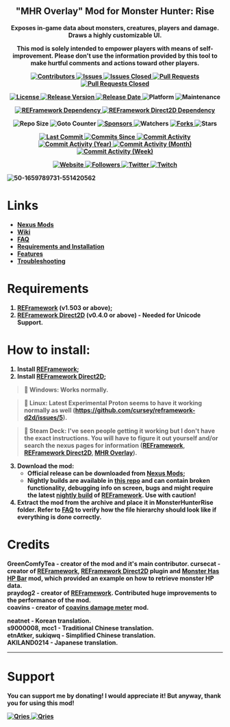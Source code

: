 <p align="center">
	<h2 align="center"><b>"MHR Overlay" Mod for Monster Hunter: Rise<b/></h2>
	<p align="center">Exposes in-game data about monsters, creatures, players and damage. Draws a highly customizable UI.</p>
	<p align="center">This mod is solely intended to empower players with means of self-improvement. Please don't use the information provided by this tool to make hurtful comments and actions toward other players.</p>
</p>


<p align="center">
	<a href="https://github.com/greencomfytea/mhr-overlay/graphs/contributors">
		<img alt="Contributors" src="https://img.shields.io/github/contributors/greencomfytea/mhr-overlay" />
	</a>
	<a href="https://github.com/greencomfytea/mhr-overlay/issues">
		<img alt="Issues" src="https://img.shields.io/github/issues/greencomfytea/mhr-overlay" />
	</a>
	<a href="https://github.com/greencomfytea/mhr-overlay/issues">
		<img alt="Issues Closed" src="https://img.shields.io/github/issues-closed/greencomfytea/mhr-overlay" />
	</a>
	<a href="https://github.com/greencomfytea/mhr-overlay/pulls">
		<img alt="Pull Requests" src="https://img.shields.io/github/issues-pr/greencomfytea/mhr-overlay" />
	</a>
	<a href="https://github.com/greencomfytea/mhr-overlay/pulls">
		<img alt="Pull Requests Closed" src="https://img.shields.io/github/issues-pr-closed/greencomfytea/mhr-overlay" />
	</a>
</p>
<p align="center">
	<a href="https://github.com/GreenComfyTea/MHR-Overlay/blob/main/LICENSE">
		<img alt="License" src="https://img.shields.io/github/license/greencomfytea/mhr-overlay" />
	</a>
	<a href="https://github.com/GreenComfyTea/MHR-Overlay/releases">
		<img alt="Release Version" src="https://img.shields.io/github/v/release/greencomfytea/mhr-overlay" />
	</a>
	<a href="https://github.com/GreenComfyTea/MHR-Overlay/releases">
		<img alt="Release Date" src="https://img.shields.io/github/release-date/greencomfytea/mhr-overlay" />
	</a>
	<a>
		<img alt="Platform" src="https://img.shields.io/badge/platform-win%20%7C%20linux%20%7C%20steam%20deck-lightgrey" />
	</a>
	<a>
		<img alt="Maintenance" src="https://img.shields.io/maintenance/yes/2023" />
	</a>
</p>
<p align="center">
	<a href="https://www.nexusmods.com/monsterhunterrise/mods/26">
		<img alt="REFramework Dependency" src="https://img.shields.io/badge/dependency-REFramework%20v1.503%2B-green" />
	</a>
	<a href="https://www.nexusmods.com/monsterhunterrise/mods/134">
		<img alt="REFramework Direct2D Dependency" src="https://img.shields.io/badge/dependency-REFramework%20Direct2D%20v0.4.0%2B-yellow" />
	</a>
</p>
<p align="center">
	<a>
		<img alt="Repo Size" src="https://img.shields.io/github/repo-size/greencomfytea/MHR-Overlay" />
	</a>
	<a>
		<img alt="Goto Counter" src="https://img.shields.io/github/search/greencomfytea/MHR-Overlay/goto" />
	</a>
	<a href="https://github.com/sponsors/GreenComfyTea">
		<img alt="Sponsors" src="https://img.shields.io/github/sponsors/greencomfytea" />
	</a>
	<a>
		<img alt="Watchers" src="https://img.shields.io/github/watchers/greencomfytea/mhr-overlay" />
	</a>
	<a href="https://github.com/GreenComfyTea/MHR-Overlay/forks">
		<img alt="Forks" src="https://img.shields.io/github/forks/greencomfytea/mhr-overlay" />
	</a>
	<a>
		<img alt="Stars" src="https://img.shields.io/github/stars/greencomfytea/mhr-overlay" />
	</a>
</p>
<p align="center">
	<a href="https://github.com/GreenComfyTea/MHR-Overlay/commits/main">
		<img alt="Last Commit" src="https://img.shields.io/github/last-commit/greencomfytea/mhr-overlay" />
	</a>
	<a href="https://github.com/GreenComfyTea/MHR-Overlay/commits/main">
		<img alt="Commits Since" src="https://img.shields.io/github/commits-since/greencomfytea/mhr-overlay/latest" />
	</a>
	<a href="https://github.com/GreenComfyTea/MHR-Overlay/graphs/commit-activity">
		<img alt="Commit Activity" src="https://img.shields.io/github/commit-activity/t/greencomfytea/mhr-overlay" />
	</a>
	<a href="https://github.com/GreenComfyTea/MHR-Overlay/graphs/commit-activity">
		<img alt="Commit Activity (Year)" src="https://img.shields.io/github/commit-activity/y/greencomfytea/mhr-overlay" />
	</a>
	<a href="https://github.com/GreenComfyTea/MHR-Overlay/graphs/commit-activity">
		<img alt="Commit Activity (Month)" src="https://img.shields.io/github/commit-activity/m/greencomfytea/mhr-overlay" />
	</a>
	<a href="https://github.com/GreenComfyTea/MHR-Overlay/graphs/commit-activity">
		<img alt="Commit Activity (Week)" src="https://img.shields.io/github/commit-activity/w/greencomfytea/mhr-overlay" />
	</a>
</p>
<p align="center">
	<a href="https://www.nexusmods.com/monsterhunterrise/mods/50">
		<img alt="Website" src="https://img.shields.io/website?down_color=red&down_message=down&up_color=green&up_message=up&url=https://www.nexusmods.com/monsterhunterrise/mods/50" />
	</a>
	<a href="https://github.com/GreenComfyTea?tab=followers">
		<img alt="Followers" src="https://img.shields.io/github/followers/greencomfytea" />
	</a>
	<a href="https://twitter.com/GreenComfyTea">
		<img alt="Twitter" src="https://img.shields.io/twitter/follow/GreenComfyTea" />
	</a>
	<a href="https://www.twitch.tv/GreenComfyTea">
		<img alt="Twitch" src="https://img.shields.io/twitch/status/greencomfytea" />
	</a>
</p>
  
![50-1659789731-551420562](https://user-images.githubusercontent.com/30152047/183250401-9f2898dd-feb4-4903-802c-c9d398261f11.png)

# Links
* **[Nexus Mods](https://www.nexusmods.com/monsterhunterrise/mods/50)**  
* **[Wiki](https://github.com/GreenComfyTea/MHR-Overlay/wiki)**  
* **[FAQ](https://github.com/GreenComfyTea/MHR-Overlay/wiki/FAQ)**  
* **[Requirements and Installation](https://github.com/GreenComfyTea/MHR-Overlay/wiki/Requirements-and-Installation)**  
* **[Features](https://github.com/GreenComfyTea/MHR-Overlay/wiki/Features)**  
* **[Troubleshooting](https://github.com/GreenComfyTea/MHR-Overlay/wiki/Troubleshooting)**  

# Requirements
1. [REFramework](https://www.nexusmods.com/monsterhunterrise/mods/26) (v1.503 or above);
2. [REFramework Direct2D](https://www.nexusmods.com/monsterhunterrise/mods/134) (v0.4.0 or above) - Needed for Unicode Support.

# How to install:
1. Install [REFramework](https://www.nexusmods.com/monsterhunterrise/mods/26);
2. Install [REFramework Direct2D](https://www.nexusmods.com/monsterhunterrise/mods/134);
>**:pushpin: Windows:** Works normally.

>**:pushpin: Linux:** Latest Experimental Proton seems to have it working normally as well (https://github.com/cursey/reframework-d2d/issues/5).

>**:pushpin: Steam Deck:** I've seen people getting it working but I don't have the exact instructions. You will have to figure it out yourself and/or search the nexus pages for information ([REFramework](https://www.nexusmods.com/monsterhunterrise/mods/26?tab=description), [REFramework Direct2D](https://www.nexusmods.com/monsterhunterrise/mods/134), [MHR Overlay](https://www.nexusmods.com/monsterhunterrise/mods/50)).

3. Download the mod:
    * Official release can be downloaded from [Nexus Mods](https://www.nexusmods.com/monsterhunterrise/mods/50);
    * Nightly builds are available in [this repo](https://github.com/GreenComfyTea/MHR-Overlay) and can contain broken functionality, debugging info on screen, bugs and might require the latest [nightly build](https://github.com/praydog/REFramework-nightly/releases) of [REFramework](https://www.nexusmods.com/monsterhunterrise/mods/26). Use with caution!
4. Extract the mod from the archive and place it in MonsterHunterRise folder. Refer to [FAQ](https://github.com/GreenComfyTea/MHR-Overlay/wiki/FAQ) to verify how the file hierarchy should look like if everything is done correctly.

# Credits
**GreenComfyTea** - creator of the mod and it's main contributor.
**cursecat** - creator of [REFramework](https://www.nexusmods.com/monsterhunterrise/mods/26), [REFramework Direct2D](https://www.nexusmods.com/monsterhunterrise/mods/134) plugin and [Monster Has HP Bar](https://www.nexusmods.com/monsterhunterrise/mods/43) mod, which provided an example on how to retrieve monster HP data.  
**praydog2** - creator of [REFramework](https://www.nexusmods.com/monsterhunterrise/mods/26). Contributed huge improvements to the performance of the mod.  
**coavins** - creator of [coavins damage meter](https://www.nexusmods.com/monsterhunterrise/mods/68) mod.  
  
**neatnet** - Korean translation.  
**s9000008, mcc1** - Traditional Chinese translation.  
**etnAtker**, **sukiqwq** - Simplified Chinese translation.  
**AKILAND0214** - Japanese translation.
***
# Support

You can support me by donating! I would appreciate it! But anyway, thank you for using this mod!

 <a href="https://streamelements.com/greencomfytea/tip">
  <img alt="Qries" src="https://panels.twitch.tv/panel-48897356-image-c6155d48-b689-4240-875c-f3141355cb56">
</a>
<a href="https://ko-fi.com/greencomfytea">
  <img alt="Qries" src="https://panels.twitch.tv/panel-48897356-image-c2fcf835-87e4-408e-81e8-790789c7acbc">
</a>

